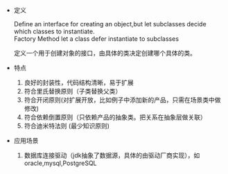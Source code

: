 + 定义

	Define an interface for creating an object,but let subclasses decide which classes to instantiate.  
	Factory Method let a class defer instantiate to subclasses  
	
	定义一个用于创建对象的接口，由具体的类决定创建哪个具体的类。
	
+ 特点

	1. 良好的封装性，代码结构清晰，易于扩展
	2. 符合里氏替换原则（子类替换父类）
	3. 符合开闭原则(对扩展开放，比如例子中添加新的产品，只需在场景类中做修改)
	4. 符合依赖倒置原则（只依赖产品的抽象类。把关系在抽象层做关联）
	5. 符合迪米特法则 (最少知识原则)
	
	
+ 应用场景

	1. 数据库连接驱动（jdk抽象了数据源，具体的由驱动厂商实现），如oracle,mysql,PostgreSQL
